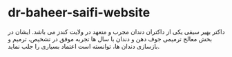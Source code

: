 # dr-baheer-saifi-website
داکتر بهیر سیفی یکی از داکتران دندان مجرب و متعهد در ولایت کندز می باشد. ایشان در بخش معالج ترمیمی جوف دهن و دندان با سال ها تجربه موفق در تشخیص، ترمیم و بازسازی دندان ها، توانسته است اعتماد بسیاری را جلب نماید.
